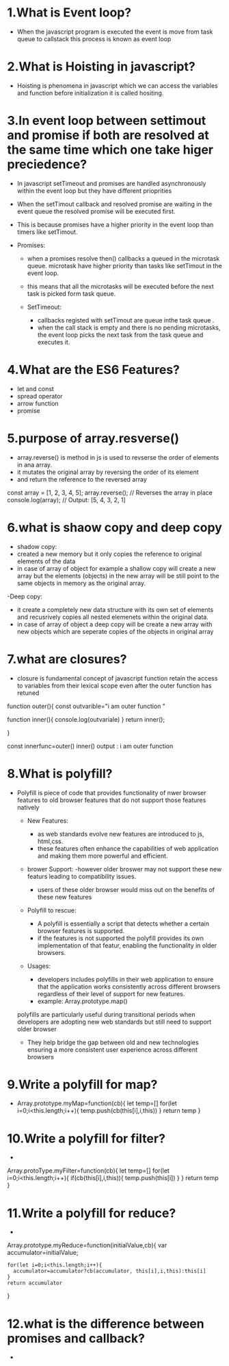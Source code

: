 # 1.What is Event loop?
- When the javascript program is executed the event is move from task queue to callstack this process is known as event loop 

# 2.What is Hoisting in javascript?
- Hoisting is phenomena in javascript which we can access the variables and function before initialization it is called hositing.

# 3.In event loop between settimout and promise if both are resolved at the same time which one take higer preciedence?
- In javascript setTimeout and promises are handled asynchronously within the event loop but they have different prioprities
- When the setTimout callback and resolved promise are waiting in the event queue the resolved promise will be executed first.
- This is because promises have a higher priority in the event loop than timers like setTimout.

- Promises: 
  - when a promises resolve then() callbacks a queued in the microtask queue. microtask have higher priority than tasks like setTimout in the event loop.
  - this means that all the microtasks will be executed before the next task is picked form task queue.

  - SetTimeout: 
    - callbacks registed with setTimout are queue inthe task queue .
    - when the call stack is empty and there is no pending microtasks, the event loop picks the next task from the task queue and executes it.

# 4.What are the ES6 Features?
- let and const 
- spread operator 
- arrow function 
- promise

# 5.purpose of array.resverse()
- array.reverse() is method in js is used to revserse the order of elements in ana array.
- it mutates the original array by reversing the order of its element
- and return the reference to the reversed array

const array = [1, 2, 3, 4, 5];
array.reverse(); // Reverses the array in place
console.log(array); // Output: [5, 4, 3, 2, 1]

# 6.what is shaow copy and deep copy
- shadow copy:
 - created a new memory but it only copies the reference to original elements of the data 
- in case of array of object for example 
 a shallow copy will create a new array but the elements (objects) in the new array will be still point to the same objects in memory as the original array.

 -Deep copy:
   - it create a completely new data structure with its own set of elements and recusrively copies all nested elemenets within the original data.
   - in case of array of object a deep copy will be create a new array with new objects which are seperate copies of the objects in original array

# 7.what are closures?
- closure is fundamental concept of javascript function retain the access to variables from their lexical scope even after the outer function has retuned

function outer(){
    const outvarible="i am outer function "

function inner(){
    console.log(outvariale) 
}
return inner(); 

}

const innerfunc=outer()
inner() 
output : i am outer function

# 8.What is polyfill?
- Polyfill is piece of code that provides functionality of nwer browser features to old browser features that do not support those features natively 
   - New Features:
      - as web standards evolve new features are introduced to js, html,css.
      - these features often enhance the capabilities of web application and making them more powerful and efficient.
  
    - brower Support:
       -however older broswer may not support these new featurs leading to compatibility issues.
       - users of these older browser would miss out on the benefits of these new features

     - Polyfill to rescue:
       - A polyfill is essentially a script that detects whether a certain browser features is supported.
       - if the features is not supported the polyfill provides its own implementation of that featur, enabling the functionality in older browsers.

    - Usages:
      - developers includes polyfills in their web application to ensure that the application works consistently across different browsers regardless of their level of support for new features.
      - example: Array.prototype.map()

      
    polyfills are particularly useful during transitional periods when developers are adopting new web standards but still need to support older browser 


   - They help bridge the gap between old and new technologies ensuring a more consistent user experience across different browsers

# 9.Write a polyfill for map?
- 
   Array.prototype.myMap=function(cb){
     let temp=[]
     for(let i=0;i<this.length;i++){
        temp.push(cb(this[i],i,this))
     }
     return temp
   }

# 10.Write a polyfill for filter?
- 
Array.protoType.myFilter=function(cb){
    let temp=[]
    for(let i=0;i<this.length;i++){
        if(cb(this[i],i,this)){
            temp.push(this[i])
        }
    }
    return temp
}

# 11.Write a polyfill for reduce?
- 

Array.prototype.myReduce=function(initialValue,cb){
    var accumulator=initialValue;

    for(let i=0;i<this.length;i++){
      accumulator=accumulator?cb(accumulator, this[i],i,this):this[i]
    }
    return accumulator
}

#  12.what is the difference between promises and callback?
- 
























































